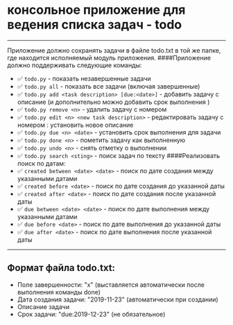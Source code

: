 # консольное приложениe для ведения списка задач - todo
___________________________________
Приложение должно сохранять задачи в файле todo.txt в той же папке, где находится исполняемый модуль приложения.
####Приложение должно поддерживать следующие команды:
* :white_check_mark: `todo.py` - показать незавершенные задачи
* :white_check_mark: `todo.py all` - показать все задачи (включая завершенные)
* :white_check_mark: `todo.py add <task description> [due:<date>]` - добавить задачу с описание <task description> (и дополнительно можно добавить срок выполнения <date>)
* :white_check_mark: `todo.py remove <n>` - удалить задачу с номером <n>
* :white_check_mark: `todo.py edit <n> <new task description>` - редактировать задачу с номером <n>: установить новое описание <new task description>
* :white_check_mark: `todo.py due <n> <date>` - установить срок выполнения <date> для задачи <n>
* :white_check_mark: `todo.py done <n>` - пометить задачу как выполненную
* :white_check_mark: `todo.py undo <n>` - снять отметку о выполнении
* :white_check_mark: `todo.py search <sting>` - поиск задач по тексту <string>
####Реализовать поиск по датам:
* :white_check_mark: `created between <date> <date>`  - поиск по дате создания между указанными датами
* :white_check_mark: `created before <date>` - поиск по дате создания до указанной даты
* :white_check_mark: `created after <date>` - поиск по дате создания после указанной даты
* :white_check_mark: `due between <date> <date>`  - поиск по дате выполнения между указанными датами
* :white_check_mark: `due before <date>` - поиск по дате выполнения до указанной даты 
* :white_check_mark: `due after <date>` - поиск по дате выполнения после указанной даты
____________________________
## Формат файла todo.txt:
* Поле завершенности: "x" (выставляется автоматически после выполнения команды done)
* Дата создания задачи: "2019-11-23" (автоматически при создании)
* Описание задачи
* Срок задачи: "due:2019-12-23" (не обязательное)
